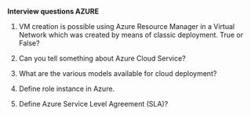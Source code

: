 **Interview questions AZURE**

1.  VM creation is possible using Azure Resource Manager in a Virtual Network which was created by means of classic deployment. True or False?

2.  Can you tell something about Azure Cloud Service?

3.  What are the various models available for cloud deployment?

4.  Define role instance in Azure.

5.  Define Azure Service Level Agreement (SLA)?